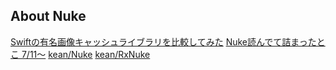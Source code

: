 ## About Nuke

[Swiftの有名画像キャッシュライブラリを比較してみた](https://qiita.com/H_Crane/items/422811dfc18ae919f8a4)
[Nuke読んでて詰まったとこ 7/11〜](https://takattata.hateblo.jp/entry/2017/07/12/095739)
[kean/Nuke](https://github.com/kean/Nuke)
[kean/RxNuke](https://github.com/kean/RxNuke)
